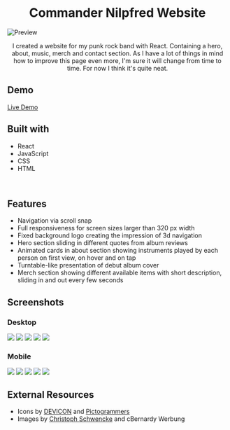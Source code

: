 <h1 align="center">Commander Nilpfred Website</h1>

![Preview](images/hero.png)

<p align='center'>I created a website for my punk rock band with React. Containing a hero, about, music, merch and contact section. As I have a lot of things in mind how to improve this page even more, I'm sure it will change from time to time. For now I think it's quite neat.</p>

<h2>Demo</h2>

[Live Demo](https://nilpfred-website.vercel.app/)

<h2>Built with</h2>

- React
- JavaScript
- CSS
- HTML

</br>

<h2>Features</h2>

- Navigation via scroll snap
- Full responsiveness for screen sizes larger than 320 px width
- Fixed background logo creating the impression of 3d navigation
- Hero section sliding in different quotes from album reviews
- Animated cards in about section showing instruments played by each person on first view, on hover and on tap
- Turntable-like presentation of debut album cover
- Merch section showing different available items with short description, sliding in and out every few seconds

<h2>Screenshots</h2>
<h3>Desktop</h3>

![](images/hero.png)
![](images/about.png)
![](images/music.png)
![](images/shop.png)
![](images/contact.png)

<h3>Mobile</h3>

![](images/hero_mobile.png)
![](images/about_mobile.png)
![](images/music_mobile.png)
![](images/shop_mobile.png)
![](images/contact_mobile.png)

<h2>External Resources</h2>

- Icons by <a target="_blank" href="https://devicon.dev/">DEVICON</a> and <a target="_blank" href="https://pictogrammers.com/library/mdi/">Pictogrammers</a>
- Images by <a target="_blank" href="https://fotocommunity.de/fotograf/christoph-schwencke/2216245">Christoph Schwencke</a> and cBernardy Werbung
